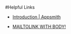#Helpful Links

- [Introduction | Appsmith](https://docs.appsmith.com/)

- [MAILTOLINK WITH BODY!](mailto:miranda@yourcompany.com?bcc=eventsteam@yourcompany.com&subject=Excited%20to%20meet%20at%20the%20event!&body=Hi%20Miranda,)
